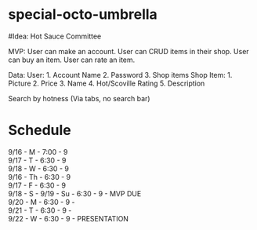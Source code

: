 # special-octo-umbrella

#Idea: 
Hot Sauce Committee

MVP:
User can make an account.
User can CRUD items in their shop.
User can buy an item.
User can rate an item.

Data: 
  User:
    1. Account Name
    2. Password
    3. Shop items
  Shop Item: 
    1. Picture
    2. Price
    3. Name
    4. Hot/Scoville Rating
    5. Description 
  
Search by hotness (Via tabs, no search bar)

# Schedule
9/16 - M  - 7:00 - 9  
9/17 - T  - 6:30 - 9  
9/18 - W  - 6:30 - 9  
9/16 - Th - 6:30 - 9  
9/17 - F  - 6:30 - 9  
9/18 - S  - 
9/19 - Su - 6:30 - 9 - MVP DUE  
9/20 - M  - 6:30 - 9 -  
9/21 - T  - 6:30 - 9 -  
9/22 - W  - 6:30 - 9 - PRESENTATION 
